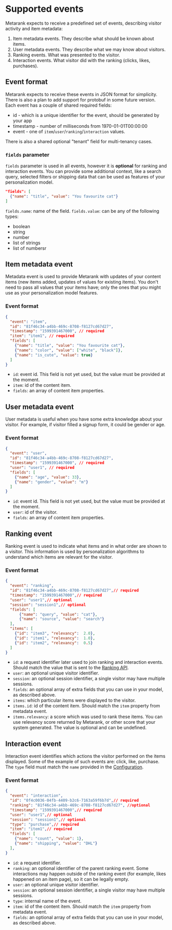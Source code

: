 # Supported events

Metarank expects to receive a predefined set of events, describing visitor activity and item metadata:
1. Item metadata events. They describe what should be known about items.
2. User metadata events. They describe what we may know about visitors.
3. Ranking events. What was presented to the visitor.
4. Interaction events. What visitor did with the ranking (clicks, likes, purchases).

## Event format

Metarank expects to receive these events in JSON format for simplicity. There is also a plan to add support for protobuf
in some future version. Each event has a couple of shared required fields:
* id - which is a unique identifier for the event, should be generated by your app
* timestamp - number of milliseconds from 1970-01-01T00:00:00
* event - one of `item`/`user`/`ranking`/`interaction` values.

There is also a shared optional "tenant" field for multi-tenancy cases.

### `fields` parameter

`fields` parameter is used in all events, however it is **optional** for ranking and interaction events. 
You can provide some additional context, like a search query, selected filters or shipping data that can be used as features of your personalization model.

```json
"fields": [
  {"name": "title", "value": "You favourite cat"}
]
```

`fields.name`: name of the field.
`fields.value`: can be any of the following types:
* boolean
* string
* number
* list of strings
* list of numbersr 

## Item metadata event

Metadata event is used to provide Metarank with updates of your content items (new items added, updates of values for existing items). 
You don't need to pass all values that your items have; only the ones that you might use as your personalization model features.

### Event format
```json
{
  "event": "item",
  "id": "81f46c34-a4bb-469c-8708-f8127cd67d27",
  "timestamp": "1599391467000", // required
  "item": "item1", // required
  "fields": [
    {"name": "title", "value": "You favourite cat"},
    {"name": "color", "value": ["white", "black"]},
    {"name": "is_cute", "value": true}
  ]
}
```
- `id`: event id. This field is not yet used, but the value must be provided at the moment.
- `item`: id of the content item.
- `fields`: an array of content item properties.

## User metadata event

User metadata is useful when you have some extra knowledge about your visitor. For example, if visitor filled a signup form,
it could be gender or age.

### Event format
```json
{
  "event": "user",
  "id": "81f46c34-a4bb-469c-8708-f8127cd67d27",
  "timestamp": "1599391467000", // required
  "user": "user1", // required
  "fields": [
    {"name": "age", "value": 33},
    {"name": "gender", "value": "m"}
  ]
}
```
- `id`: event id. This field is not yet used, but the value must be provided at the moment.
- `user`: id of the visitor.
- `fields`: an array of content item properties.


## Ranking event

Ranking event is used to indicate what items and in what order are shown to a visitor. 
This information is used by personalization algorithms to understand which items are relevant for the visitor.

### Event format

```json
{
  "event": "ranking",
  "id": "81f46c34-a4bb-469c-8708-f8127cd67d27",// required
  "timestamp": "1599391467000",// required
  "user": "user1",// optional
  "session": "session1",// optional
  "fields": [
      {"name": "query", "value": "cat"},
      {"name": "source", "value": "search"}
  ],
  "items": [
    {"id": "item3", "relevancy":  2.0},
    {"id": "item1", "relevancy":  1.0},
    {"id": "item2", "relevancy":  0.5} 
  ]
}
```

- `id`: a request identifier later used to join ranking and interaction events. Should match the value that is sent to the [Ranking API](api_schema.md).
- `user`: an optional unique visitor identifier.
- `session`: an optional session identifier, a single visitor may have multiple sessions.
- `fields`: an optional array of extra fields that you can use in your model, as described above.
- `items`: which particular items were displayed to the visitor.
- `items.id`: id of the content item. Should match the `item` property from metadata event.
- `items.relevancy`: a score which was used to rank these items. You can use relevancy score returned by Metarank, 
or other score that your system generated. The value is optional and can be undefined.

## Interaction event

Interaction event identifies which actions the visitor performed on the items displayed. 
Some of the example of such events are: click, like, purchase.
The `type` field must match the `name` provided in the [Configuration](configuration.md).

### Event format

```json
{
  "event": "interaction",
  "id": "0f4c0036-04fb-4409-b2c6-7163a59f6b7d",// required
  "ranking": "81f46c34-a4bb-469c-8708-f8127cd67d27", //optional
  "timestamp": "1599391467000",// required
  "user": "user1",// optional
  "session": "session1",// optional
  "type": "purchase",// required
  "item": "item1",// required
  "fields": [
    {"name": "count", "value": 1},
    {"name": "shipping", "value": "DHL"}
  ],
}
```

- `id`: a request identifier.
- `ranking`: an optional identifier of the parent ranking event. Some interactions may happen outside of the ranking event
  (for example, likes happened on an item page), so it can be legally empty.
- `user`: an optional unique visitor identifier.
- `session`: an optional session identifier, a single visitor may have multiple sessions.
- `type`: internal name of the event.
- `item`: id of the content item. Should match the `item` property from metadata event.
- `fields`: an optional array of extra fields that you can use in your model, as described above.
